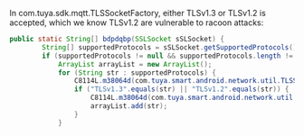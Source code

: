 In com.tuya.sdk.mqtt.TLSSocketFactory, either TLSv1.3 or TLSv1.2 is accepted, which we know TLSv1.2 are vulnerable to racoon attacks:

```java
public static String[] bdpdqbp(SSLSocket sSLSocket) {
        String[] supportedProtocols = sSLSocket.getSupportedProtocols();
        if (supportedProtocols != null && supportedProtocols.length != 0) {
            ArrayList arrayList = new ArrayList();
            for (String str : supportedProtocols) {
                C8114L.m38064d(com.tuya.smart.android.network.util.TLSSocketFactory.TAG, "support protocol: " + str);
                if ("TLSv1.3".equals(str) || "TLSv1.2".equals(str)) {
                    C8114L.m38064d(com.tuya.smart.android.network.util.TLSSocketFactory.TAG, "add " + str);
                    arrayList.add(str);
                }
            }

```